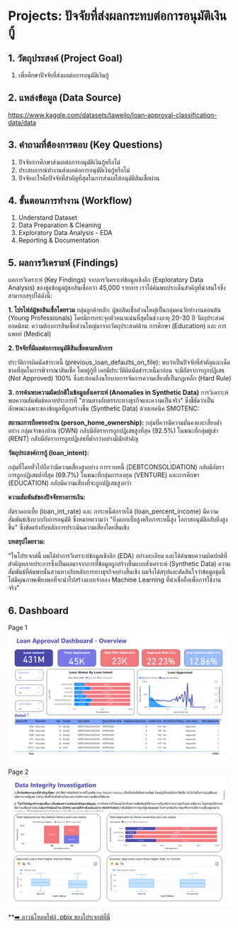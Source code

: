 # Projects: ปัจจัยที่ส่งผลกระทบต่อการอนุมัติเงินกู้

## 1. วัตถุประสงค์ (Project Goal)
1. เพื่อศึกษาปัจจัยที่ส่งผลต่อการอนุมัติเงินกู้

## 2. แหล่งข้อมูล (Data Source)
https://www.kaggle.com/datasets/taweilo/loan-approval-classification-data/data

## 3. คำถามที่ต้องการตอบ (Key Questions)
1. ปัจจัยการศึกษาส่งผลต่อการอนุมัติเงินกู้หรือไม่
2. ประสบการณ์ทำงานส่งผลต่อการอนุมัติเงินกู้หรือไม่
3. ปัจจัยอะไรคือปัจจัยที่สำคัญที่สุดในการส่งผลให้อนุมัติสินเชื่อผ่าน

## 4. ขั้นตอนการทำงาน (Workflow)
1. Understand Dataset
2. Data Preparation & Cleaning
3. Exploratory Data Analysis - EDA
4. Reporting & Documentation

## 5. ผลการวิเคราะห์ (Findings)
ผลการวิเคราะห์ (Key Findings)
จากการวิเคราะห์ข้อมูลเชิงลึก (Exploratory Data Analysis) ของชุดข้อมูลผู้ขอสินเชื่อกว่า 45,000 รายการ เราได้ค้นพบประเด็นสำคัญที่น่าสนใจซึ่งสามารถสรุปได้ดังนี้:

**1. โปรไฟล์ผู้ขอสินเชื่อโดยรวม**
กลุ่มลูกค้าหลัก: ผู้ขอสินเชื่อส่วนใหญ่เป็นกลุ่มคนวัยทำงานตอนต้น (Young Professionals) โดยมีการกระจุกตัวหนาแน่นที่สุดในช่วงอายุ 20-30 ปี
วัตถุประสงค์ยอดนิยม: ความต้องการสินเชื่อส่วนใหญ่มาจากวัตถุประสงค์ด้าน การศึกษา (Education) และ การแพทย์ (Medical)

**2. ปัจจัยที่มีผลต่อการอนุมัติสินเชื่อตามหลักการ**

ประวัติการผิดนัดชำระหนี้ (previous_loan_defaults_on_file):
พบว่าเป็นปัจจัยที่สำคัญและเด็ดขาดที่สุดในการพิจารณาสินเชื่อ โดยผู้กู้ที่ เคยมีประวัติผิดนัดชำระหนี้มาก่อน จะมีอัตราการถูกปฏิเสธ (Not Approved) 100% ซึ่งสะท้อนถึงนโยบายการจัดการความเสี่ยงที่เป็นกฎเหล็ก (Hard Rule)

**3. การค้นพบความผิดปกติในข้อมูลสังเคราะห์ (Anomalies in Synthetic Data)**
การวิเคราะห์พบความสัมพันธ์หลายประการที่ "สวนทางกับตรรกะทางธุรกิจและความเป็นจริง" ซึ่งชี้ชัดว่าเป็นลักษณะเฉพาะของข้อมูลที่ถูกสร้างขึ้น (Synthetic Data) ด้วยเทคนิค SMOTENC:

**สถานะการถือครองบ้าน (person_home_ownership):**
กลุ่มที่ควรมีความมั่นคงและเสี่ยงต่ำอย่าง กลุ่มเจ้าของบ้าน (OWN) กลับมีอัตราการถูกปฏิเสธสูงที่สุด (92.5%) ในขณะที่กลุ่มผู้เช่า (RENT) กลับมีอัตราการถูกปฏิเสธที่ต่ำกว่าอย่างมีนัยสำคัญ

**วัตถุประสงค์การกู้ (loan_intent):**

กลุ่มที่โดยทั่วไปถือว่ามีความเสี่ยงสูงอย่าง การรวบหนี้ (DEBTCONSOLIDATION) กลับมีอัตราการถูกปฏิเสธต่ำที่สุด (69.7%) ในขณะที่กลุ่มการลงทุน (VENTURE) และการศึกษา (EDUCATION) กลับมีความเสี่ยงที่จะถูกปฏิเสธสูงกว่า

**ความสัมพันธ์ของปัจจัยทางการเงิน:**

อัตราดอกเบี้ย (loan_int_rate) และ ภาระหนี้ต่อรายได้ (loan_percent_income) มีความสัมพันธ์เชิงบวกกับการอนุมัติ ซึ่งหมายความว่า "ยิ่งดอกเบี้ยสูงหรือภาระหนี้สูง โอกาสอนุมัติกลับยิ่งสูงขึ้น" ซึ่งขัดแย้งกับหลักการประเมินความเสี่ยงโดยสิ้นเชิง

**บทสรุปโดยรวม:**

"ในโปรเจกต์นี้ ผมได้ทำการวิเคราะห์ข้อมูลเชิงลึก (EDA) อย่างละเอียด และได้ค้นพบความผิดปกติที่สำคัญหลายประการซึ่งเป็นผลมาจากการที่ข้อมูลถูกสร้างขึ้นแบบสังเคราะห์ (Synthetic Data) ความสัมพันธ์ที่ค้นพบนั้นสวนทางกับหลักการทางธุรกิจอย่างสิ้นเชิง ผมจึงได้สรุปและตัดสินใจว่าข้อมูลชุดนี้ ไม่มีคุณภาพเพียงพอที่จะนำไปสร้างแบบจำลอง Machine Learning ที่น่าเชื่อถือเพื่อการใช้งานจริง"


## 6. Dashboard
Page 1
![Dashboard Preview Page1](https://github.com/wachiravitlouis20/Projects-Load-Approval/blob/eb5569f0aa7f551829a79f109c42824dcee6c5ad/Project/Loan_Approval_Dashboard-1.png
)

Page 2
![Dashboard Preview Page2](https://github.com/wachiravitlouis20/Projects-Load-Approval/blob/eb5569f0aa7f551829a79f109c42824dcee6c5ad/Project/Loan_Approval_Dashboard-2.png)

**[➡️ ดาวน์โหลดไฟล์ .pbix ของโปรเจกต์ที่นี่](https://github.com/wachiravitlouis20/Projects-Load-Approval/blob/19307c4559ac2019e9e2acb70a831c64fdba0874/Project/Loan_Approval_Dashboard.pbix)
